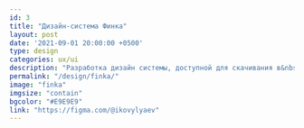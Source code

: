 ```yaml
---
id: 3
title: "Дизайн-система Финка"
layout: post
date: '2021-09-01 20:00:00 +0500'
type: design
categories: ux/ui
description: "Разработка дизайн системы, доступной для скачивания в&nbsp;Фигма Комьюнити (&gt;1.2тыс скачиваний)."
permalink: "/design/finka/"
image: "finka"
imgsize: "contain"
bgcolor: "#E9E9E9"
link: "https://figma.com/@ikovylyaev"
---
```

